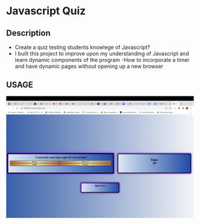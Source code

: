 # Javascript Quiz

## Description


- Create a quiz testing students knowlege of Javascript?
- I built this project to improve upon my understanding of Javascript and learn dynamic components of the program
-How to incorporate a timer and have dynamic pages without opening up a new browser

## USAGE


![JavaScripQuiz!](javascripQuiz.jpg)